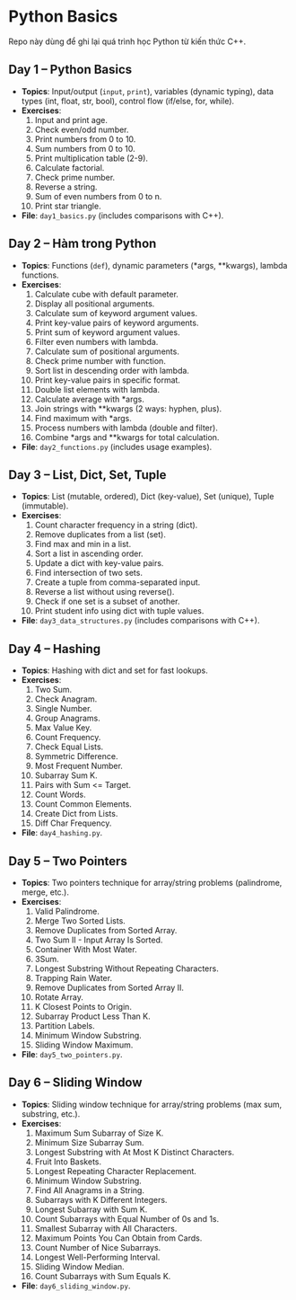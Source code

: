 # Python Basics
Repo này dùng để ghi lại quá trình học Python từ kiến thức C++.

## Day 1 – Python Basics
- **Topics**: Input/output (`input`, `print`), variables (dynamic typing), data types (int, float, str, bool), control flow (if/else, for, while).
- **Exercises**:
  1. Input and print age.
  2. Check even/odd number.
  3. Print numbers from 0 to 10.
  4. Sum numbers from 0 to 10.
  5. Print multiplication table (2-9).
  6. Calculate factorial.
  7. Check prime number.
  8. Reverse a string.
  9. Sum of even numbers from 0 to n.
  10. Print star triangle.
- **File**: `day1_basics.py` (includes comparisons with C++).

## Day 2 – Hàm trong Python
- **Topics**: Functions (`def`), dynamic parameters (*args, **kwargs), lambda functions.
- **Exercises**:
  1. Calculate cube with default parameter.
  2. Display all positional arguments.
  3. Calculate sum of keyword argument values.
  4. Print key-value pairs of keyword arguments.
  5. Print sum of keyword argument values.
  6. Filter even numbers with lambda.
  7. Calculate sum of positional arguments.
  8. Check prime number with function.
  9. Sort list in descending order with lambda.
  10. Print key-value pairs in specific format.
  11. Double list elements with lambda.
  12. Calculate average with *args.
  13. Join strings with **kwargs (2 ways: hyphen, plus).
  14. Find maximum with *args.
  15. Process numbers with lambda (double and filter).
  16. Combine *args and **kwargs for total calculation.
- **File**: `day2_functions.py` (includes usage examples).

## Day 3 – List, Dict, Set, Tuple
- **Topics**: List (mutable, ordered), Dict (key-value), Set (unique), Tuple (immutable).
- **Exercises**:
  1. Count character frequency in a string (dict).
  2. Remove duplicates from a list (set).
  3. Find max and min in a list.
  4. Sort a list in ascending order.
  5. Update a dict with key-value pairs.
  6. Find intersection of two sets.
  7. Create a tuple from comma-separated input.
  8. Reverse a list without using reverse().
  9. Check if one set is a subset of another.
  10. Print student info using dict with tuple values.
- **File**: `day3_data_structures.py` (includes comparisons with C++).

## Day 4 – Hashing
- **Topics**: Hashing with dict and set for fast lookups.
- **Exercises**:
  1. Two Sum.
  2. Check Anagram.
  3. Single Number.
  4. Group Anagrams.
  5. Max Value Key.
  6. Count Frequency.
  7. Check Equal Lists.
  8. Symmetric Difference.
  9. Most Frequent Number.
  10. Subarray Sum K.
  11. Pairs with Sum <= Target.
  12. Count Words.
  13. Count Common Elements.
  14. Create Dict from Lists.
  15. Diff Char Frequency.
- **File**: `day4_hashing.py`.

## Day 5 – Two Pointers
- **Topics**: Two pointers technique for array/string problems (palindrome, merge, etc.).
- **Exercises**:
  1. Valid Palindrome.
  2. Merge Two Sorted Lists.
  3. Remove Duplicates from Sorted Array.
  4. Two Sum II - Input Array Is Sorted.
  5. Container With Most Water.
  6. 3Sum.
  7. Longest Substring Without Repeating Characters.
  8. Trapping Rain Water.
  9. Remove Duplicates from Sorted Array II.
  10. Rotate Array.
  11. K Closest Points to Origin.
  12. Subarray Product Less Than K.
  13. Partition Labels.
  14. Minimum Window Substring.
  15. Sliding Window Maximum.
- **File**: `day5_two_pointers.py`.

## Day 6 – Sliding Window
- **Topics**: Sliding window technique for array/string problems (max sum, substring, etc.).
- **Exercises**:
  1. Maximum Sum Subarray of Size K.
  2. Minimum Size Subarray Sum.
  3. Longest Substring with At Most K Distinct Characters.
  4. Fruit Into Baskets.
  5. Longest Repeating Character Replacement.
  6. Minimum Window Substring.
  7. Find All Anagrams in a String.
  8. Subarrays with K Different Integers.
  9. Longest Subarray with Sum K.
  10. Count Subarrays with Equal Number of 0s and 1s.
  11. Smallest Subarray with All Characters.
  12. Maximum Points You Can Obtain from Cards.
  13. Count Number of Nice Subarrays.
  14. Longest Well-Performing Interval.
  15. Sliding Window Median.
  16. Count Subarrays with Sum Equals K.
- **File**: `day6_sliding_window.py`.